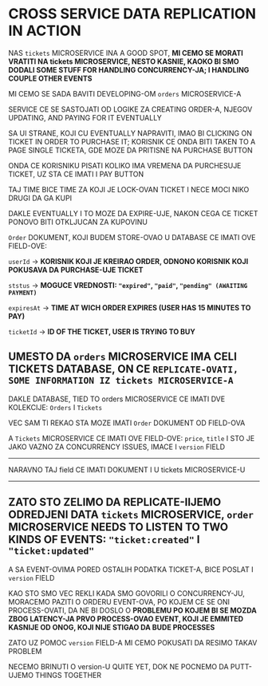 # CROSS SERVICE DATA REPLICATION IN ACTION

NAS `tickets` MICROSERVICE INA A GOOD SPOT, **MI CEMO SE MORATI VRATITI NA tickets MICROSERVICE, NESTO KASNIE, KAOKO BI SMO DODALI SOME STUFF FOR HANDLING CONCURRENCY-JA; I HANDLING COUPLE OTHER EVENTS**

MI CEMO SE SADA BAVITI DEVELOPING-OM `orders` MICROSERVICE-A

SERVICE CE SE SASTOJATI OD LOGIKE ZA CREATING ORDER-A, NJEGOV UPDATING, AND PAYING FOR IT EVENTUALLY

SA UI STRANE, KOJI CU EVENTUALLY NAPRAVITI, IMAO BI CLICKING ON TICKET IN ORDER TO PURCHASE IT; KORISNIK CE ONDA BITI TAKEN TO A PAGE SINGLE TICKETA, GDE MOZE DA PRITISNE NA PURCHASE BUTTON

ONDA CE KORISNIKU PISATI KOLIKO IMA VREMENA DA PURCHESUJE TICKET, UZ STA CE IMATI I PAY BUTTON

TAJ TIME BICE TIME ZA KOJI JE LOCK-OVAN TICKET I NECE MOCI NIKO DRUGI DA GA KUPI

DAKLE EVENTUALLY I TO MOZE DA EXPIRE-UJE, NAKON CEGA CE TICKET PONOVO BITI OTKLJUCAN ZA KUPOVINU 

`Order` DOKUMENT, KOJI BUDEM STORE-OVAO U DATABASE CE IMATI OVE FIELD-OVE:

`userId` -> **KORISNIK KOJI JE KREIRAO ORDER, ODNONO KORISNIK KOJI POKUSAVA DA PURCHASE-UJE TICKET**

`ststus` -> **MOGUCE VREDNOSTI: `"expired"`, `"paid"`, `"pending" (AWAITING PAYMENT)`**

`expiresAt` -> **TIME AT WICH ORDER EXPIRES (USER HAS 15 MINUTES TO PAY)**

`ticketId` -> **ID OF THE TICKET, USER IS TRYING TO BUY**

## UMESTO DA `orders` MICROSERVICE IMA CELI TICKETS DATABASE, ON CE `REPLICATE-OVATI, SOME INFORMATION IZ tickets MICROSERVICE-A`

DAKLE DATABASE, TIED TO orders MICROSERVICE CE IMATI DVE KOLEKCIJE: `Orders` I `Tickets`

VEC SAM TI REKAO STA MOZE IMATI `Order` DOKUMENT OD FIELD-OVA

A `Tickets` MICROSERVICE CE IMATI OVE FIELD-OVE: `price`, `title` I STO JE JAKO VAZNO ZA CONCURRENCY ISSUES, IMACE I `version` FIELD 

***

NARAVNO TAJ field CE IMATI DOKUMENT I U tickets MICROSERVICE-U

***

## ZATO STO ZELIMO DA REPLICATE-IIJEMO ODREDJENI DATA `tickets` MICROSERVICE, `order` MICROSERVICE NEEDS TO LISTEN TO TWO KINDS OF EVENTS: `"ticket:created"` I `"ticket:updated"`

A SA EVENT-OVIMA PORED OSTALIH PODATKA TICKET-A, BICE POSLAT I `version` FIELD

KAO STO SMO VEC REKLI KADA SMO GOVORILI O CONCURRENCY-JU, MORACEMO PAZITI O ORDERU EVENT-OVA, PO KOJEM CE SE ONI PROCESS-OVATI, DA NE BI DOSLO O **PROBLEMU PO KOJEM BI SE MOZDA ZBOG LATENCY-JA PRVO PROCESS-OVAO EVENT, KOJI JE EMMITED KASNIJE OD ONOG, KOJI NIJE STIGAO DA BUDE PROCESSES**

ZATO UZ POMOC `version` FIELD-A MI CEMO POKUSATI DA RESIMO TAKAV PROBLEM

NECEMO BRINUTI O version-U QUITE YET, DOK NE POCNEMO DA PUTT-UJEMO THINGS TOGETHER




